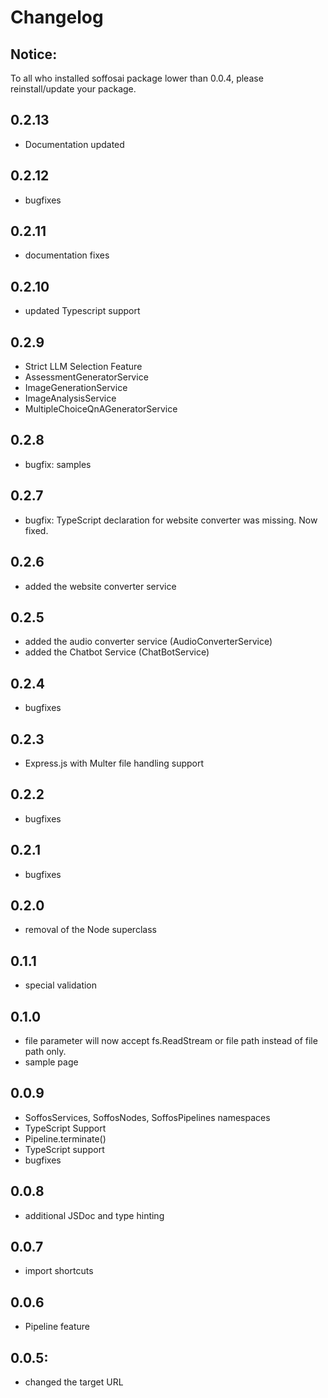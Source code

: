 # Changelog

## Notice:

To all who installed soffosai package lower than 0.0.4, please reinstall/update your package.

## 0.2.13

- Documentation updated

## 0.2.12

- bugfixes

## 0.2.11

- documentation fixes

## 0.2.10

- updated Typescript support

## 0.2.9

- Strict LLM Selection Feature
- AssessmentGeneratorService
- ImageGenerationService
- ImageAnalysisService
- MultipleChoiceQnAGeneratorService

## 0.2.8

- bugfix: samples

## 0.2.7

- bugfix: TypeScript declaration for website converter was missing. Now fixed.

## 0.2.6

- added the website converter service

## 0.2.5

- added the audio converter service (AudioConverterService)
- added the Chatbot Service (ChatBotService)

## 0.2.4

- bugfixes

## 0.2.3

- Express.js with Multer file handling support

## 0.2.2

- bugfixes

## 0.2.1

- bugfixes

## 0.2.0

- removal of the Node superclass

## 0.1.1

- special validation

## 0.1.0

- file parameter will now accept fs.ReadStream or file path instead of file path only.
- sample page

## 0.0.9

- SoffosServices, SoffosNodes, SoffosPipelines namespaces
- TypeScript Support
- Pipeline.terminate()
- TypeScript support
- bugfixes

## 0.0.8

- additional JSDoc and type hinting

## 0.0.7

- import shortcuts

## 0.0.6

- Pipeline feature

## 0.0.5:

- changed the target URL
